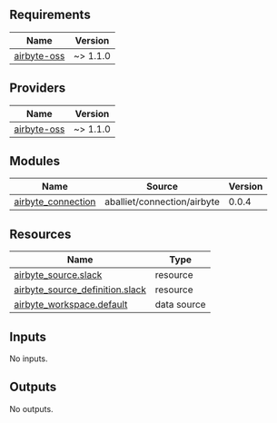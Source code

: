 ## Requirements

| Name | Version |
|------|---------|
| <a name="requirement_airbyte"></a> [airbyte-oss](https://registry.terraform.io/providers/aballiet/airbyte-oss/latest) | ~> 1.1.0 |

## Providers

| Name | Version |
|------|---------|
| <a name="provider_airbyte"></a> [airbyte-oss](https://registry.terraform.io/providers/aballiet/airbyte-oss/latest) | ~> 1.1.0 |

## Modules

| Name | Source | Version |
|------|--------|---------|
| <a name="module_airbyte_connection"></a> [airbyte\_connection](#module\_airbyte\_connection) | aballiet/connection/airbyte | 0.0.4 |

## Resources

| Name | Type |
|------|------|
| [airbyte_source.slack](https://registry.terraform.io/providers/aballiet/airbyte-oss/latest/docs/resources/source) | resource |
| [airbyte_source_definition.slack](https://registry.terraform.io/providers/aballiet/airbyte-oss/latest/docs/resources/source_definition) | resource |
| [airbyte_workspace.default](https://registry.terraform.io/providers/aballiet/airbyte-oss/latest/docs/data-sources/workspace) | data source |

## Inputs

No inputs.

## Outputs

No outputs.
